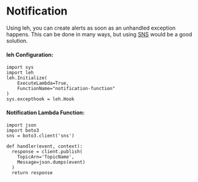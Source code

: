 # Notification

Using leh, you can create alerts as soon as an unhandled exception happens. This can be done in many ways, but using [SNS](https://aws.amazon.com/sns/) would be a good solution.

#### leh Configuration:

```
import sys
import leh
leh.Initialize(
    ExecuteLambda=True,
    FunctionName="notification-function"
)
sys.excepthook = leh.Hook
```


#### Notification Lambda Function:

```
import json
import boto3
sns = boto3.client('sns')

def handler(event, context):
  response = client.publish(
    TopicArn='TopicName',
    Message=json.dumps(event)
  )
  return response
```
